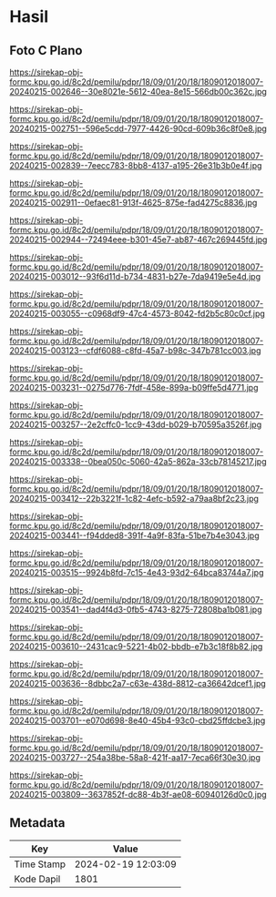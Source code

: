 # Hasil

## Foto C Plano

https://sirekap-obj-formc.kpu.go.id/8c2d/pemilu/pdpr/18/09/01/20/18/1809012018007-20240215-002646--30e8021e-5612-40ea-8e15-566db00c362c.jpg

https://sirekap-obj-formc.kpu.go.id/8c2d/pemilu/pdpr/18/09/01/20/18/1809012018007-20240215-002751--596e5cdd-7977-4426-90cd-609b36c8f0e8.jpg

https://sirekap-obj-formc.kpu.go.id/8c2d/pemilu/pdpr/18/09/01/20/18/1809012018007-20240215-002839--7eecc783-8bb8-4137-a195-26e31b3b0e4f.jpg

https://sirekap-obj-formc.kpu.go.id/8c2d/pemilu/pdpr/18/09/01/20/18/1809012018007-20240215-002911--0efaec81-913f-4625-875e-fad4275c8836.jpg

https://sirekap-obj-formc.kpu.go.id/8c2d/pemilu/pdpr/18/09/01/20/18/1809012018007-20240215-002944--72494eee-b301-45e7-ab87-467c269445fd.jpg

https://sirekap-obj-formc.kpu.go.id/8c2d/pemilu/pdpr/18/09/01/20/18/1809012018007-20240215-003012--93f6d11d-b734-4831-b27e-7da9419e5e4d.jpg

https://sirekap-obj-formc.kpu.go.id/8c2d/pemilu/pdpr/18/09/01/20/18/1809012018007-20240215-003055--c0968df9-47c4-4573-8042-fd2b5c80c0cf.jpg

https://sirekap-obj-formc.kpu.go.id/8c2d/pemilu/pdpr/18/09/01/20/18/1809012018007-20240215-003123--cfdf6088-c8fd-45a7-b98c-347b781cc003.jpg

https://sirekap-obj-formc.kpu.go.id/8c2d/pemilu/pdpr/18/09/01/20/18/1809012018007-20240215-003231--0275d776-7fdf-458e-899a-b09ffe5d4771.jpg

https://sirekap-obj-formc.kpu.go.id/8c2d/pemilu/pdpr/18/09/01/20/18/1809012018007-20240215-003257--2e2cffc0-1cc9-43dd-b029-b70595a3526f.jpg

https://sirekap-obj-formc.kpu.go.id/8c2d/pemilu/pdpr/18/09/01/20/18/1809012018007-20240215-003338--0bea050c-5060-42a5-862a-33cb78145217.jpg

https://sirekap-obj-formc.kpu.go.id/8c2d/pemilu/pdpr/18/09/01/20/18/1809012018007-20240215-003412--22b3221f-1c82-4efc-b592-a79aa8bf2c23.jpg

https://sirekap-obj-formc.kpu.go.id/8c2d/pemilu/pdpr/18/09/01/20/18/1809012018007-20240215-003441--f94dded8-391f-4a9f-83fa-51be7b4e3043.jpg

https://sirekap-obj-formc.kpu.go.id/8c2d/pemilu/pdpr/18/09/01/20/18/1809012018007-20240215-003515--9924b8fd-7c15-4e43-93d2-64bca83744a7.jpg

https://sirekap-obj-formc.kpu.go.id/8c2d/pemilu/pdpr/18/09/01/20/18/1809012018007-20240215-003541--dad4f4d3-0fb5-4743-8275-72808ba1b081.jpg

https://sirekap-obj-formc.kpu.go.id/8c2d/pemilu/pdpr/18/09/01/20/18/1809012018007-20240215-003610--2431cac9-5221-4b02-bbdb-e7b3c18f8b82.jpg

https://sirekap-obj-formc.kpu.go.id/8c2d/pemilu/pdpr/18/09/01/20/18/1809012018007-20240215-003636--8dbbc2a7-c63e-438d-8812-ca36642dcef1.jpg

https://sirekap-obj-formc.kpu.go.id/8c2d/pemilu/pdpr/18/09/01/20/18/1809012018007-20240215-003701--e070d698-8e40-45b4-93c0-cbd25ffdcbe3.jpg

https://sirekap-obj-formc.kpu.go.id/8c2d/pemilu/pdpr/18/09/01/20/18/1809012018007-20240215-003727--254a38be-58a8-421f-aa17-7eca66f30e30.jpg

https://sirekap-obj-formc.kpu.go.id/8c2d/pemilu/pdpr/18/09/01/20/18/1809012018007-20240215-003809--3637852f-dc88-4b3f-ae08-60940126d0c0.jpg


## Metadata

| Key        | Value               |
| ---------- | ------------------- |
| Time Stamp | 2024-02-19 12:03:09 |
| Kode Dapil | 1801                |



